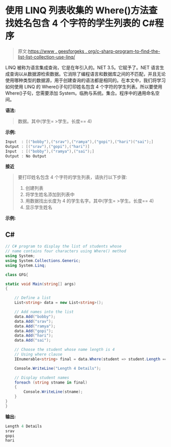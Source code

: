 # 使用 LINQ 列表收集的 Where()方法查找姓名包含 4 个字符的学生列表的 C#程序

> 原文:[https://www . geesforgeks . org/c-sharp-program-to-find-the-list-list-collection-use-linq/](https://www.geeksforgeeks.org/c-sharp-program-to-find-the-list-of-students-whose-name-contains-4-characters-using-where-method-of-list-collection-using-linq/)

LINQ 被称为语言集成查询，它是在年引入的。NET 3.5。它赋予了。NET 语言生成查询以从数据源检索数据。它消除了编程语言和数据库之间的不匹配，并且无论使用哪种类型的数据源，用于创建查询的语法都是相同的。在本文中，我们将学习如何使用 LINQ 的 Where()子句打印姓名包含 4 个字符的学生列表。所以要使用 Where()子句，您需要添加 System。临朐与系统。集合。程序中的通用命名空间。

**语法:**

> 数据。其中(学生= >学生。长度== 4)

**示例:**

```cs
Input  : [("bobby"),("srav"),("ramya"),("gopi"),("hari")("sai");]
Output : [("srav"),("gopi"),("hari")]
Input  : [("bobby"),("ramya"),("sai");]
Output : No Output
```

**接近**

> 要打印姓名包含 4 个字符的学生列表，请执行以下步骤:
> 
> 1.  创建列表
> 2.  将学生姓名添加到列表中
> 3.  用数据找出长度为 4 的学生名字。其中(学生= >学生。长度== 4)
> 4.  显示学生姓名

**示例:**

## C#

```cs
// C# program to display the list of students whose 
// name contains four characters using Where() method 
using System;
using System.Collections.Generic;
using System.Linq;

class GFG{

static void Main(string[] args)
{

    // Define a list
    List<string> data = new List<string>();

    // Add names into the list
    data.Add("bobby");
    data.Add("srav");
    data.Add("ramya");
    data.Add("gopi");
    data.Add("hari");
    data.Add("sai");

    // Choose the student whose name length is 4 
    // Using where clause
    IEnumerable<string> final = data.Where(student => student.Length == 4);

    Console.WriteLine("Length 4 Details");

    // Display student names
    foreach (string stname in final)
    {
        Console.WriteLine(stname);
    }
}
}
```

**输出:**

```cs
Length 4 Details
srav
gopi
hari
```